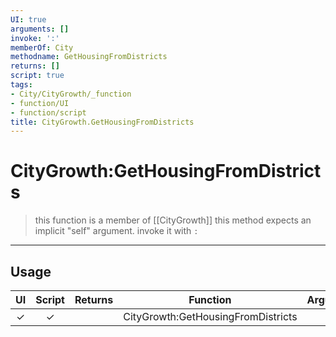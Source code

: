 ```yaml
---
UI: true
arguments: []
invoke: ':'
memberOf: City
methodname: GetHousingFromDistricts
returns: []
script: true
tags:
- City/CityGrowth/_function
- function/UI
- function/script
title: CityGrowth.GetHousingFromDistricts
---
```

# CityGrowth:GetHousingFromDistricts
> this function is a member of [[CityGrowth]]
> this method expects an implicit "self" argument. invoke it with `:`
-----
## Usage
|  UI | Script | Returns | Function | Arguments |
|:---:|:------:|-------:|:--------:|:---------|
|✓|✓||CityGrowth:GetHousingFromDistricts||
